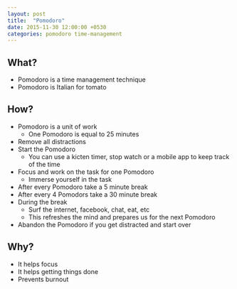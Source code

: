 ```yaml
---
layout: post
title:  "Pomodoro"
date: 2015-11-30 12:00:00 +0530
categories: pomodoro time-management
---
```


## What?

* Pomodoro is a time management technique
* Pomodoro is Italian for tomato  

## How?

* Pomodoro is a unit of work
	* One Pomodoro is equal to 25 minutes
* Remove all distractions
* Start the Pomodoro
	* You can use a kicten timer, stop watch or a mobile app to keep track of the time
* Focus and work on the task for one Pomodoro
	* Immerse yourself in the task
* After every Pomodoro take a 5 minute break
* After every 4 Pomodors take a 30 minute break
* During the break
	* Surf the internet, facebook, chat, eat, etc
	* This refreshes the mind and prepares us for the next Pomodoro
* Abandon the Pomodoro if you get distracted and start over

## Why?

* It helps focus
* It helps getting things done
* Prevents burnout
